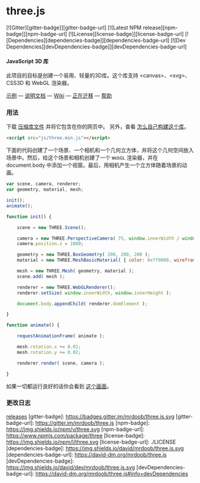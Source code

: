 three.js
========

[![Gitter][gitter-badge]][gitter-badge-url]
[![Latest NPM release][npm-badge]][npm-badge-url]
[![License][license-badge]][license-badge-url]
[![Dependencies][dependencies-badge]][dependencies-badge-url]
[![Dev Dependencies][devDependencies-badge]][devDependencies-badge-url]

#### JavaScript 3D 库 ####

此项目的目标是创建一个易用、轻量的3D库。这个库支持 &lt;canvas&gt;、&lt;svg&gt;、CSS3D 和 WebGL 渲染器。

[示例](http://threejs.org/examples/) &mdash;
[说明文档](http://threejs.org/docs/) &mdash;
[Wiki](https://github.com/mrdoob/three.js/wiki) &mdash;
[正在迁移](https://github.com/mrdoob/three.js/wiki/Migration-Guide) &mdash;
[帮助](http://stackoverflow.com/questions/tagged/three.js)

### 用法 ###

下载 [压缩库文件](http://threejs.org/build/three.min.js) 并将它包含在你的网页中。
另外，查看 [怎么自己构建这个库](https://github.com/mrdoob/three.js/wiki/Build-instructions)。

```html
<script src="js/three.min.js"></script>
```

下面的代码创建了一个场景、一个相机和一个几何立方体，并将这个几何空间放入场景中。然后，给这个场景和相机创建了一个 `WebGL` 渲染器，并在 document.body 中添加一个视窗。最后，用相机产生一个立方体随着场景的动画。

```javascript
var scene, camera, renderer;
var geometry, material, mesh;

init();
animate();

function init() {

	scene = new THREE.Scene();

	camera = new THREE.PerspectiveCamera( 75, window.innerWidth / window.innerHeight, 1, 10000 );
	camera.position.z = 1000;

	geometry = new THREE.BoxGeometry( 200, 200, 200 );
	material = new THREE.MeshBasicMaterial( { color: 0xff0000, wireframe: true } );

	mesh = new THREE.Mesh( geometry, material );
	scene.add( mesh );

	renderer = new THREE.WebGLRenderer();
	renderer.setSize( window.innerWidth, window.innerHeight );

	document.body.appendChild( renderer.domElement );

}

function animate() {

	requestAnimationFrame( animate );

	mesh.rotation.x += 0.01;
	mesh.rotation.y += 0.02;

	renderer.render( scene, camera );

}
```

如果一切都运行良好的话你会看到 [这个画面](https://jsfiddle.net/hfj7gm6t/)。

### 更改日志 ###

[releases](https://github.com/mrdoob/three.js/releases)
[gitter-badge]: https://badges.gitter.im/mrdoob/three.js.svg
[gitter-badge-url]: https://gitter.im/mrdoob/three.js
[npm-badge]: https://img.shields.io/npm/v/three.svg
[npm-badge-url]: https://www.npmjs.com/package/three
[license-badge]: https://img.shields.io/npm/l/three.svg
[license-badge-url]: ./LICENSE
[dependencies-badge]: https://img.shields.io/david/mrdoob/three.js.svg
[dependencies-badge-url]: https://david-dm.org/mrdoob/three.js
[devDependencies-badge]: https://img.shields.io/david/dev/mrdoob/three.js.svg
[devDependencies-badge-url]: https://david-dm.org/mrdoob/three.js#info=devDependencies
